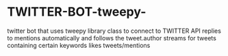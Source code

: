 # TWITTER-BOT-tweepy-
twitter bot  that uses tweepy library class to connect  to TWITTER API
replies to mentions automatically and follows the tweet.author
streams for tweets containing certain keywords
likes tweets/mentions
